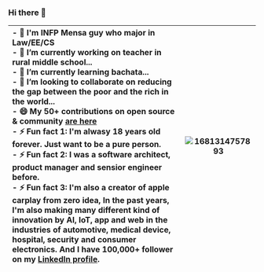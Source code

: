 ### Hi there 👋




| - 💬 I'm INFP Mensa guy who major in Law/EE/CS <br>- 🔭 I’m currently working on teacher in rural middle school...<br>- 🌱 I’m currently learning bachata...<br>- 👯 I’m looking to collaborate on reducing the gap between the poor and the rich in the world...<br>- 😄 My 50+ contributions on open source & community [are here](https://github.com/milochen0418/milochen0418/blob/main/all_contribution.md)<br>- ⚡ Fun fact 1: I'm alwasy 18 years old forever. Just want to be a pure person. <br>- ⚡ Fun fact 2: I was a software architect, product manager and sensior engineer before. <br>- ⚡ Fun fact 3: I'm also a creator of apple carplay from zero idea, In the past years, I'm also making many different kind of innovation by AI, IoT, app and web in the industries of automotive, medical device, hospital, security and consumer electronics. And I have 100,000+ follower on my [LinkedIn profile](https://www.linkedin.com/in/milo-chen/).|  ![1681314757893](https://user-images.githubusercontent.com/12568287/232023794-388a0269-9647-4d56-a3be-5a6e2e673ffb.jpeg) |
| :-----|  :----: |
<!--
- 💬 I'm INFP Mensa guy who major in Law/EE/CS
- 🔭 I’m currently working on teacher in rural middle school...
- 🌱 I’m currently learning bachata...
- 👯 I’m looking to collaborate on reducing the gap between the poor and the rich in the world...
- 😄 My 50+ contributions on open source & community [are here](https://github.com/milochen0418/milochen0418/blob/main/all_contribution.md)
- ⚡ Fun fact 1: I'm alwasy 18 years old forever. Just want to be a pure person. 
- ⚡ Fun fact 2: I was a software architect, product manager and sensior engineer before. 
- ⚡ Fun fact 3: I'm also a creator of apple carplay from zero idea, In the past years, I'm also making many different kind of innovation by AI, IoT, app and web in the industries of automotive, medical device, hospital, security and consumer electronics. And I have 100,000+ follower on my [LinkedIn profile](https://www.linkedin.com/in/milo-chen/).
-->

<!--
**milochen0418/milochen0418** is a ✨ _special_ ✨ repository because its `README.md` (this file) appears on your GitHub profile.

Here are some ideas to get you started:

- 🔭 I’m currently working on ...
- 🌱 I’m currently learning ...
- 👯 I’m looking to collaborate on ...
- 🤔 I’m looking for help with ...
- 💬 Ask me about ...
- 📫 How to reach me: ...
- 😄 Pronouns: ...
- ⚡ Fun fact: ...
-->
